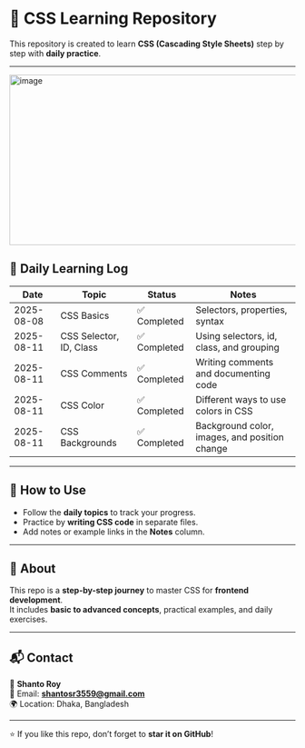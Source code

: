 # 🎨 CSS Learning Repository

This repository is created to learn **CSS (Cascading Style Sheets)** step by step with **daily practice**.

---
<img width="800" height="300" alt="image" src="https://github.com/user-attachments/assets/2bc06c6b-eca6-459e-9a3e-9f0d49c47516" />

## 📅 Daily Learning Log

| Date       | Topic                   | Status       | Notes                                           |
|------------|-------------------------|--------------|-------------------------------------------------|
| 2025-08-08 | CSS Basics              | ✅ Completed | Selectors, properties, syntax                  |
| 2025-08-11 | CSS Selector, ID, Class | ✅ Completed | Using selectors, id, class, and grouping      |
| 2025-08-11 | CSS Comments            | ✅ Completed | Writing comments and documenting code         |
| 2025-08-11 | CSS Color               | ✅ Completed | Different ways to use colors in CSS           |
| 2025-08-11 | CSS Backgrounds         | ✅ Completed | Background color, images, and position change |

---

## 🚀 How to Use

- Follow the **daily topics** to track your progress.  
- Practice by **writing CSS code** in separate files.  
- Add notes or example links in the **Notes** column.  

---

## 📌 About

This repo is a **step-by-step journey** to master CSS for **frontend development**.  
It includes **basic to advanced concepts**, practical examples, and daily exercises.  

---

## 📬 Contact

👤 **Shanto Roy**  
📧 Email: **shantosr3559@gmail.com**  
🌍 Location: Dhaka, Bangladesh  

---

⭐ If you like this repo, don’t forget to **star it on GitHub**!
